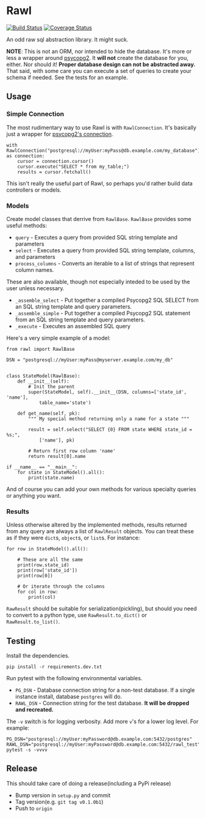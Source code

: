 # Rawl
[![Build Status](https://travis-ci.org/mikeshultz/rawl.svg?branch=master)](https://travis-ci.org/mikeshultz/rawl) [![Coverage Status](https://coveralls.io/repos/github/mikeshultz/rawl/badge.svg?branch=master)](https://coveralls.io/github/mikeshultz/rawl?branch=master)

An odd raw sql abstraction library.  It might suck.

**NOTE**: This is not an ORM, nor intended to hide the database.  It's more or 
less a wrapper around [psycopg2](http://initd.org/psycopg/docs/).  It __will 
not__ create the database for you, either.  Nor should it!  __Proper database 
design can not be abstracted away.__  That said, with some care you can execute 
a set of queries to create your schema if needed.  See the tests for an 
example.

## Usage

### Simple Connection

The most rudimentary way to use Rawl is with `RawlConnection`.  It's basically 
just a wrapper for [psycopg2's connection](http://initd.org/psycopg/docs/connection.html).

    with RawlConnection("postgresql://myUser:myPass@db.example.com/my_database") as connection:
        cursor = connection.cursor()
        cursor.execute("SELECT * from my_table;")
        results = cursor.fetchall()

This isn't really the useful part of Rawl, so perhaps you'd rather build data
controllers or models.

### Models

Create model classes that derrive from `RawlBase`.  `RawlBase` provides some 
useful methods: 
 
 - `query` - Executes a query from provided SQL string template and parameters
 - `select` - Executes a query from provided SQL string template, columns, and 
    parameters
 - `process_columns` - Converts an iterable to a list of strings that represent
    column names.

These are also available, though not especially inteded to be used by the user 
unless necessary.
 - `_assemble_select` - Put together a compiled Psycopg2 SQL SELECT from an SQL
    string template and query parameters.
 - `_assemble_simple` - Put together a compiled Psycopg2 SQL statement from an 
    SQL string template and query parameters.
 - `_execute` - Executes an assembled SQL query

Here's a very simple example of a model:

    from rawl import RawlBase
    
    DSN = "postgresql://myUser:myPass@myserver.example.com/my_db"


    class StateModel(RawlBase):
        def __init__(self):
            # Init the parent
            super(StateModel, self).__init__(DSN, columns=['state_id', 'name'], 
                table_name='state')

        def get_name(self, pk):
            """ My special method returning only a name for a state """
            
            result = self.select("SELECT {0} FROM state WHERE state_id = %s;", 
                ['name'], pk)
            
            # Return first row column 'name'
            return result[0].name

    if __name__ == "__main__":
        for state in StateModel().all(): 
            print(state.name)

And of course you can add your own methods for various specialty queries or 
anything you want.

### Results

Unless otherwise altered by the implemented methods, results returned from any 
query are always a list of `RawlResult` objects.  You can treat these as if 
they were `dict`s, `object`s, or `list`s.  For instance:

    for row in StateModel().all():
        
        # These are all the same
        print(row.state_id)
        print(row['state_id'])
        print(row[0])

        # Or iterate through the columns
        for col in row:
            print(col)

`RawResult` should be suitable for serialization(pickling), but should you need 
to convert to a python type, use `RawResult.to_dict()` or `RawResult.to_list()`.

## Testing

Install the dependencies.

    pip install -r requirements.dev.txt

Run pytest with the following environmental variables.

 - `PG_DSN` - Database connection string for a non-test database.  If a single instance install, database `postgres` will do.
 - `RAWL_DSN` - Connection string for the test database.  **It will be dropped and recreated.**

The `-v` switch is for logging verbosity.  Add more `v`'s for a lower log level.  For example:

    PG_DSN="postgresql://myUser:myPassword@db.example.com:5432/postgres" RAWL_DSN="postgresql://myUser:myPassword@db.example.com:5432/rawl_test" pytest -s -vvvv

## Release

This should take care of doing a release(including a PyPi release)

 - Bump version in `setup.py` and commit
 - Tag version(e.g. `git tag v0.1.0b1`)
 - Push to `origin`